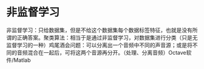 # 非监督学习

非监督学习：只给数据集，但是不给这个数据集每个数据标签特征，也就是没有所谓的正确答案。聚类算法：相当于是通过非监督学习，对数据集进行分类（只是无监督学习的一种）鸡尾酒会问题：可以分离出一个音频中不同的声音源；或是将不同的音频混合在一起后，可将这两个音源再分开。（处理、分离音频）Octave软件/Matlab